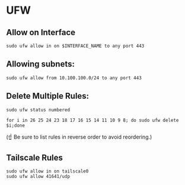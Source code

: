 # UFW

## Allow on Interface

`sudo ufw allow in on $INTERFACE_NAME to any port 443`

## Allowing subnets:

`sudo ufw allow from 10.100.100.0/24 to any port 443`

## Delete Multiple Rules:

`sudo ufw status numbered`

`for i in 26 25 24 23 18 17 16 15 14 11 10 9 8; do sudo ufw delete $i;done`

(☝️ Be sure to list rules in reverse order to avoid reordering.)

## Tailscale Rules

```
sudo ufw allow in on tailscale0
sudo ufw allow 41641/udp
```
